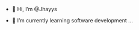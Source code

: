 - 👋 Hi, I’m @Jhayys
  
- 🌱 I’m currently learning software development ...


<!---
Jhayys/Jhayys is a ✨ special ✨ repository because its `README.md` (this file) appears on your GitHub profile.
You can click the Preview link to take a look at your changes.
--->
